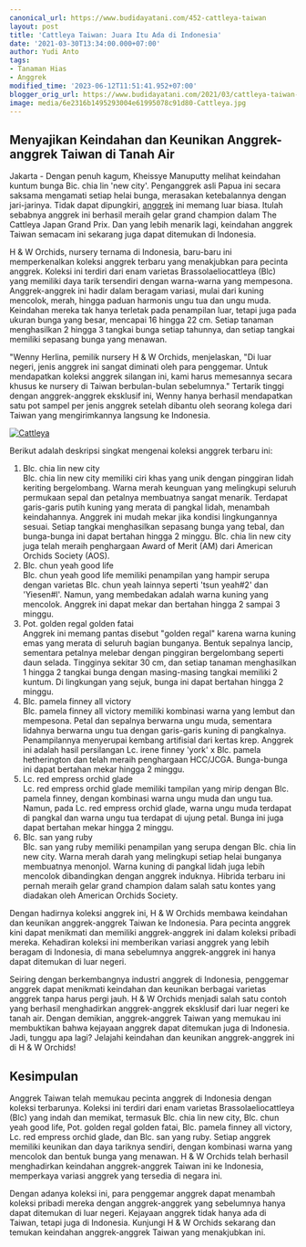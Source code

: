 ```yaml
---
canonical_url: https://www.budidayatani.com/452-cattleya-taiwan
layout: post
title: 'Cattleya Taiwan: Juara Itu Ada di Indonesia'
date: '2021-03-30T13:34:00.000+07:00'
author: Yudi Anto
tags:
- Tanaman Hias
- Anggrek
modified_time: '2023-06-12T11:51:41.952+07:00'
blogger_orig_url: https://www.budidayatani.com/2021/03/cattleya-taiwan-juara-itu-ada-di.html
image: media/6e2316b1495293004e61995078c91d80-Cattleya.jpg
---
```

## Menyajikan Keindahan dan Keunikan Anggrek-anggrek Taiwan di Tanah Air

Jakarta - Dengan penuh kagum, Kheissye Manuputty melihat keindahan kuntum bunga Bic. chia lin 'new city'. Penganggrek asli Papua ini secara saksama mengamati setiap helai bunga, merasakan ketebalannya dengan jari-jarinya. Tidak dapat dipungkiri, [anggrek](https://www.budidayatani.com/search/label/Anggrek) ini memang luar biasa. Itulah sebabnya anggrek ini berhasil meraih gelar grand champion dalam The Cattleya Japan Grand Prix. Dan yang lebih menarik lagi, keindahan anggrek Taiwan semacam ini sekarang juga dapat ditemukan di Indonesia.

H & W Orchids, nursery ternama di Indonesia, baru-baru ini memperkenalkan koleksi anggrek terbaru yang menakjubkan para pecinta anggrek. Koleksi ini terdiri dari enam varietas Brassolaeliocattleya (Blc) yang memiliki daya tarik tersendiri dengan warna-warna yang mempesona. Anggrek-anggrek ini hadir dalam beragam variasi, mulai dari kuning mencolok, merah, hingga paduan harmonis ungu tua dan ungu muda. Keindahan mereka tak hanya terletak pada penampilan luar, tetapi juga pada ukuran bunga yang besar, mencapai 16 hingga 22 cm. Setiap tanaman menghasilkan 2 hingga 3 tangkai bunga setiap tahunnya, dan setiap tangkai memiliki sepasang bunga yang menawan.

"Wenny Herlina, pemilik nursery H & W Orchids, menjelaskan, "Di luar negeri, jenis anggrek ini sangat diminati oleh para penggemar. Untuk mendapatkan koleksi anggrek silangan ini, kami harus memesannya secara khusus ke nursery di Taiwan berbulan-bulan sebelumnya." Tertarik tinggi dengan anggrek-anggrek eksklusif ini, Wenny hanya berhasil mendapatkan satu pot sampel per jenis anggrek setelah dibantu oleh seorang kolega dari Taiwan yang mengirimkannya langsung ke Indonesia.

[![Cattleya](https://blogger.googleusercontent.com/img/b/R29vZ2xl/AVvXsEh-XyKsLuPrwyylpwfrQqXySON-CWk72QFZtPICUr7aDxxNA0MR4qoYKPgFRgrFhOUmAuIna3vnFZsrhL_ztFrMeZaqreoj0RtVLH4pTHYvfpTf1EezLZzWVesuIosIJim4UpukXXXt-c7dvvnd3gO_Z6rS36qZNOlssgIiEHFwOtNh33Rk5HdkWQ-R3w/w640-h360/Cattleya.jpg)](https://blogger.googleusercontent.com/img/b/R29vZ2xl/AVvXsEh-XyKsLuPrwyylpwfrQqXySON-CWk72QFZtPICUr7aDxxNA0MR4qoYKPgFRgrFhOUmAuIna3vnFZsrhL_ztFrMeZaqreoj0RtVLH4pTHYvfpTf1EezLZzWVesuIosIJim4UpukXXXt-c7dvvnd3gO_Z6rS36qZNOlssgIiEHFwOtNh33Rk5HdkWQ-R3w/s2135/Cattleya.jpg)  
  


Berikut adalah deskripsi singkat mengenai koleksi anggrek terbaru ini:

1. Blc. chia lin new city  
Blc. chia lin new city memiliki ciri khas yang unik dengan pinggiran lidah keriting bergelombang. Warna merah keunguan yang melingkupi seluruh permukaan sepal dan petalnya membuatnya sangat menarik. Terdapat garis-garis putih kuning yang merata di pangkal lidah, menambah keindahannya. Anggrek ini mudah mekar jika kondisi lingkungannya sesuai. Setiap tangkai menghasilkan sepasang bunga yang tebal, dan bunga-bunga ini dapat bertahan hingga 2 minggu. Blc. chia lin new city juga telah meraih penghargaan Award of Merit (AM) dari American Orchids Society (AOS).
2. Blc. chun yeah good life  
Blc. chun yeah good life memiliki penampilan yang hampir serupa dengan varietas Blc. chun yeah lainnya seperti 'tsun yeah#2' dan 'Yiesen#l'. Namun, yang membedakan adalah warna kuning yang mencolok. Anggrek ini dapat mekar dan bertahan hingga 2 sampai 3 minggu.
3. Pot. golden regal golden fatai  
Anggrek ini memang pantas disebut "golden regal" karena warna kuning emas yang merata di seluruh bagian bunganya. Bentuk sepalnya lancip, sementara petalnya melebar dengan pinggiran bergelombang seperti daun selada. Tingginya sekitar 30 cm, dan setiap tanaman menghasilkan 1 hingga 2 tangkai bunga dengan masing-masing tangkai memiliki 2 kuntum. Di lingkungan yang sejuk, bunga ini dapat bertahan hingga 2 minggu.
4. Blc. pamela finney all victory  
Blc. pamela finney all victory memiliki kombinasi warna yang lembut dan mempesona. Petal dan sepalnya berwarna ungu muda, sementara lidahnya berwarna ungu tua dengan garis-garis kuning di pangkalnya. Penampilannya menyerupai kembang artifisial dari kertas krep. Anggrek ini adalah hasil persilangan Lc. irene finney 'york' x Blc. pamela hetherington dan telah meraih penghargaan HCC/JCGA. Bunga-bunga ini dapat bertahan mekar hingga 2 minggu.
5. Lc. red empress orchid glade  
Lc. red empress orchid glade memiliki tampilan yang mirip dengan Blc. pamela finney, dengan kombinasi warna ungu muda dan ungu tua. Namun, pada Lc. red empress orchid glade, warna ungu muda terdapat di pangkal dan warna ungu tua terdapat di ujung petal. Bunga ini juga dapat bertahan mekar hingga 2 minggu.
6. Blc. san yang ruby  
Blc. san yang ruby memiliki penampilan yang serupa dengan Blc. chia lin new city. Warna merah darah yang melingkupi setiap helai bunganya membuatnya menonjol. Warna kuning di pangkal lidah juga lebih mencolok dibandingkan dengan anggrek induknya. Hibrida terbaru ini pernah meraih gelar grand champion dalam salah satu kontes yang diadakan oleh American Orchids Society.

Dengan hadirnya koleksi anggrek ini, H & W Orchids membawa keindahan dan keunikan anggrek-anggrek Taiwan ke Indonesia. Para pecinta anggrek kini dapat menikmati dan memiliki anggrek-anggrek ini dalam koleksi pribadi mereka. Kehadiran koleksi ini memberikan variasi anggrek yang lebih beragam di Indonesia, di mana sebelumnya anggrek-anggrek ini hanya dapat ditemukan di luar negeri.

Seiring dengan berkembangnya industri anggrek di Indonesia, penggemar anggrek dapat menikmati keindahan dan keunikan berbagai varietas anggrek tanpa harus pergi jauh. H & W Orchids menjadi salah satu contoh yang berhasil menghadirkan anggrek-anggrek eksklusif dari luar negeri ke tanah air. Dengan demikian, anggrek-anggrek Taiwan yang memukau ini membuktikan bahwa kejayaan anggrek dapat ditemukan juga di Indonesia. Jadi, tunggu apa lagi? Jelajahi keindahan dan keunikan anggrek-anggrek ini di H & W Orchids!

## Kesimpulan

Anggrek Taiwan telah memukau pecinta anggrek di Indonesia dengan koleksi terbarunya. Koleksi ini terdiri dari enam varietas Brassolaeliocattleya (Blc) yang indah dan memikat, termasuk Blc. chia lin new city, Blc. chun yeah good life, Pot. golden regal golden fatai, Blc. pamela finney all victory, Lc. red empress orchid glade, dan Blc. san yang ruby. Setiap anggrek memiliki keunikan dan daya tariknya sendiri, dengan kombinasi warna yang mencolok dan bentuk bunga yang menawan. H & W Orchids telah berhasil menghadirkan keindahan anggrek-anggrek Taiwan ini ke Indonesia, memperkaya variasi anggrek yang tersedia di negara ini.

Dengan adanya koleksi ini, para penggemar anggrek dapat menambah koleksi pribadi mereka dengan anggrek-anggrek yang sebelumnya hanya dapat ditemukan di luar negeri. Kejayaan anggrek tidak hanya ada di Taiwan, tetapi juga di Indonesia. Kunjungi H & W Orchids sekarang dan temukan keindahan anggrek-anggrek Taiwan yang menakjubkan ini.

